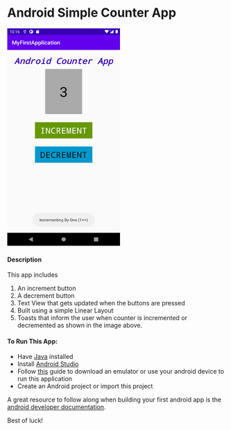 # Android Simple Counter App

<img src="CounterAppImage.png" width="260" height="500">

#### Description
This app includes 
1. An increment button
2. A decrement button
3. Text View that gets updated when the buttons are pressed
4. Built using a simple Linear Layout
5. Toasts that inform the user when counter is incremented or decremented as shown in the image above.


#### To Run This App:
* Have [Java](https://www.java.com/en/) installed
* Install [Android Studio](https://developer.android.com/studio/)
* Follow [this](https://developer.android.com/studio/run/emulator) guide to download an emulator or use your android device to run this application
* Create an Android project or import this project

A great resource to follow along when building your first android app is the [android developer documentation](https://developer.android.com/training/basics/firstapp). 

Best of luck!
